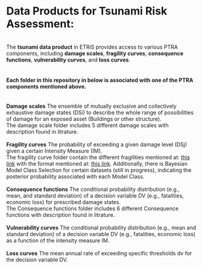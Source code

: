 # Data Products for Tsunami Risk Assessment:
<br>The **tsunami data product** in ETRiS provides access to various PTRA components, including **damage scales**, **fragility curves**, **consequence functions**, **vulnerability curves**, and **loss curves**.

#### <br>Each folder in this repository in below is associated with one of the PTRA components mentioned above.

<br>**Damage scales** The ensemble of mutually exclusive and collectively exhaustive damage states (DSi) to describe the whole range of possibilities of damage for an exposed asset (Buildings or other structure). <br>The damage scale folder includes 5 different damage scales with description found in litrature.
<br><br>**Fragility curves** The probability of exceeding a given damage level (DSj) given a certain Intensity Measure (IM). <br>The fragility curve folder contain the different fragilities mentioned at: [this link](https://github.com/eurotsunamirisk/etris_data_and_data_products/blob/main/etris_data_products/fragility_curves_table.csv) with the format mentioned at: [this link](https://github.com/eurotsunamirisk/etris_data_and_data_products/blob/main/etris_data_products/Fragility_Curves/ReadMe%20file%20for%20fragility%20data.pdf). Additionally, there is Bayesian Model Class Selection for certain datasets (still in progress), indicating the posterior probability associated with each Model Class. 
<br><br>**Consequence functions** The conditional probability distribution (e.g., mean, and standard deviation) of a decision variable DV (e.g., fatalities, economic loss) for prescribed damage states. <br>The Consequence functions folder includes 6 different  Consequence functions with description found in litrature.
<br><br>**Vulnerability curves** The conditional probability distribution (e.g., mean and standard deviation) of a decision variable DV (e.g., fatalities, economic loss) as a function of the intensity measure IM. 
<br><br>**Loss curves** The mean annual rate of exceeding specific thresholds dv for the decision variable DV. 
